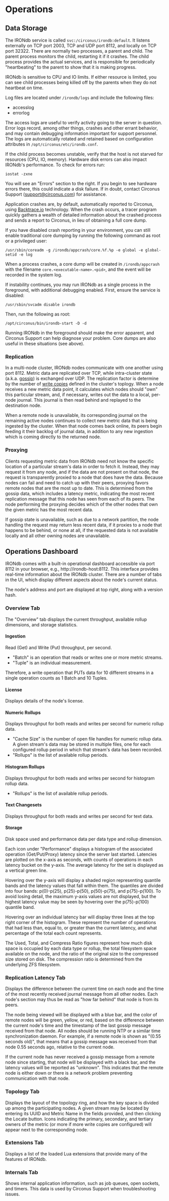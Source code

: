 # Operations

## Data Storage

The IRONdb service is called `svc:/circonus/irondb:default`. It listens externally on TCP port 2003, TCP and UDP port 8112, and locally on TCP port 32322. There are normally two processes, a parent and child. The parent process monitors the child, restarting it if it crashes. The child process provides the actual services, and is responsible for periodically "heartbeating" to the parent to show that it is making progress.

IRONdb is sensitive to CPU and IO limits. If either resource is limited, you can see child processes being killed off by the parents when they do not heartbeat on time.

Log files are located under `/irondb/logs` and include the following files:
 * accesslog
 * errorlog

The access logs are useful to verify activity going to the server in question. Error logs record, among other things, crashes and other errant behavior, and may contain debugging information important for support personnel. The logs are automatically rotated and retained based on configuration attributes in `/opt/circonus/etc/irondb.conf`.

If the child process becomes unstable, verify that the host is not starved for resources (CPU, IO, memory). Hardware disk errors can also impact IRONdb's performance. To check for errors run:

    iostat -zxne

You will see an "Errors" section to the right. If you begin to see hardware errors there, this could indicate a disk failure. If in doubt, contact Circonus Support (support@circonus.com) for assistance.

Application crashes are, by default, automatically reported to Circonus, using [Backtrace.io](https://backtrace.io/) technology. When the crash occurs, a tracer program quickly gathers a wealth of detailed information about the crashed process and sends a report to Circonus, in lieu of obtaining a full core dump. 

If you have disabled crash reporting in your environment, you can still enable traditional core dumping by running the following command as root or a privileged user:

    /usr/sbin/coreadm -g /irondb/appcrash/core.%f.%p -e global -e global-setid -e log

When a process crashes, a core dump will be created in `/irondb/appcrash` with the filename `core.<executable-name>.<pid>`, and the event will be recorded in the system log.

If instability continues, you may run IRONdb as a single process in the foreground, with additional debugging enabled. First, ensure the service is disabled:

    /usr/sbin/svcadm disable irondb

Then, run the following as root:

    /opt/circonus/bin/irondb-start -D -d

Running IRONdb in the foreground should make the error apparent, and Circonus Support can help diagnose your problem. Core dumps are also useful in these situations (see above).

### Replication

In a multi-node cluster, IRONdb nodes communicate with one another using port 8112. Metric data are replicated over TCP, while intra-cluster state (a.k.a. [gossip](api/gossip-json.md)) is exchanged over UDP. The replication factor is determine by the number of [write copies](installation.md#determine-write-copies) defined in the cluster's toplogy. When a node receives a new metric data point, it calculates which nodes should "own" this particular stream, and, if necessary,  writes out the data to a local, per-node journal. This journal is then read behind and replayed to the destination node.

When a remote node is unavailable, its corresponding journal on the remaining active nodes continues to collect new metric data that is being ingested by the cluster. When that node comes back online, its peers begin feeding it their backlog of journal data, in addition to any new ingestion which is coming directly to the returned node. 

### Proxying

Clients requesting metric data from IRONdb need not know the specific location of a particular stream's data in order to fetch it. Instead, they may request it from any node, and if the data are not present on that node, the request is transparently proxied to a node that does have the data. Because nodes can fail and need to catch up with their peers, proxying favors remote nodes that are the most up to date. This is determined from the gossip data, which includes a latency metric, indicating the most recent replication message that this node has seen from each of its peers. The node performing the proxying decides which of the other nodes that own the given metric has the most recent data.

If gossip state is unavailable, such as due to a network partition, the node handling the request may return less recent data, if it proxies to a node that happens to be behind, or none at all, if the requested data is not available locally and all other owning nodes are unavailable.

## Operations Dashboard

IRONdb comes with a built-in operational dashboard accessible via port 8112 in your browser, e.g., http://irondb-host:8112. This interface provides real-time information about the IRONdb cluster. There are a number of tabs in the UI, which display different aspects about the node's current status.

The node's address and port are displayed at top right, along with a version hash.

### Overview Tab

The "Overview" tab displays the current throughput, available rollup dimensions, and storage statistics.

#### Ingestion

Read (Get) and Write (Put) throughput, per second.
 * "Batch" is an operation that reads or writes one or more metric streams.
 * "Tuple" is an individual measurement.

Therefore, a write operation that PUTs data for 10 different streams in a single operation counts as 1 Batch and 10 Tuples.

#### License

Displays details of the node's license.

#### Numeric Rollups

Displays throughput for both reads and writes per second for numeric rollup data.
 * "Cache Size" is the number of open file handles for numeric rollup data. A given stream's data may be stored in multiple files, one for each configured rollup period in which that stream's data has been recorded.
 * "Rollups" is the list of available rollup periods.

#### Histogram Rollups

Displays throughput for both reads and writes per second for histogram rollup data.
 * "Rollups" is the list of available rollup periods.

#### Text Changesets

Displays throughput for both reads and writes per second for text data.

#### Storage

Disk space used and performance data per data type and rollup dimension.

Each icon under "Performance" displays a histogram of the associated operation (Get/Put/Proxy) latency since the server last started. Latencies are plotted on the x-axis as seconds, with counts of operations in each latency bucket on the y-axis. The average latency for the set is displayed as a vertical green line.

Hovering over the y-axis will display a shaded region representing quantile bands and the latency values that fall within them. The quantiles are divided into four bands: p(0)-p(25), p(25)-p(50), p(50)-p(75), and p(75)-p(100). To avoid losing detail, the maximum y-axis values are not displayed, but the highest latency value may be seen by hovering over the p(75)-p(100) quantile band.

Hovering over an individual latency bar will display three lines at the top right corner of the histogram. These represent the number of operations that had less than, equal to, or greater than the current latency, and what percentage of the total each count represents.

The Used, Total, and Compress Ratio figures represent how much disk space is occupied by each data type or rollup, the total filesystem space available on the node, and the ratio of the original size to the compressed size stored on disk. The compression ratio is determined from the underlying ZFS filesystem.

### Replication Latency Tab

Displays the difference between the current time on each node and the time of the most recently received journal message from all other nodes. Each node's section may thus be read as "how far behind" that node is from its peers.

The node being viewed will be displayed with a blue bar, and the color of remote nodes will be green, yellow, or red, based on the difference between the current node's time and the timestamp of the last gossip message received from that node. All nodes should be running NTP or a similar time synchronization daemon. For example, if a remote node is shown as "(0.55 seconds old)", that means that a gossip message was received from that node 0.55 seconds ago, relative to the current node.

If the current node has never received a gossip message from a remote node since starting, that node will be displayed with a black bar, and the latency values will be reported as "unknown". This indicates that the remote node is either down or there is a network problem preventing communication with that node.

### Topology Tab

Displays the layout of the topology ring, and how the key space is divided up among the participating nodes. A given stream may be located by entering its UUID and Metric Name in the fields provided, and then clicking the Locate button. Icons indicating the primary, secondary, and tertiary owners of the metric (or more if more write copies are configured) will appear next to the corresponding node.

### Extensions Tab

Displays a list of the loaded Lua extensions that provide many of the features of IRONdb.

### Internals Tab

Shows internal application information, such as job queues, open sockets, and timers. This data is used by Circonus Support when troubleshooting issues.
